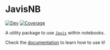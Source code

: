 # JavisNB

<!-- [![Stable](https://img.shields.io/badge/docs-stable-blue.svg)](https://juliaanimators.github.io/Javis.jl/stable/) -->

[![Dev](https://img.shields.io/badge/docs-dev-blue.svg)](https://juliaanimators.github.io/JavisNB.jl/dev/)
[![Coverage](https://codecov.io/gh/JuliaAnimators/Javis.jl/branch/master/graph/badge.svg)](https://codecov.io/gh/JuliaAnimators/JavisNB.jl)

A utility package to use [`Javis`](https://juliaanimators.github.io/Javis.jl/stable/) within notebooks.

Check the [documentation](https://juliaanimators.github.io/JavisNB.jl/dev/) to learn how to use it!
